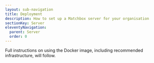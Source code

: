 ```yaml
---
layout: sub-navigation
title: Deployment
description: How to set up a Matchbox server for your organisation
sectionKey: Server
eleventyNavigation:
  parent: Server
  order: 0
---
```


Full instructions on using the Docker image, including recommended infrastructure, will follow.